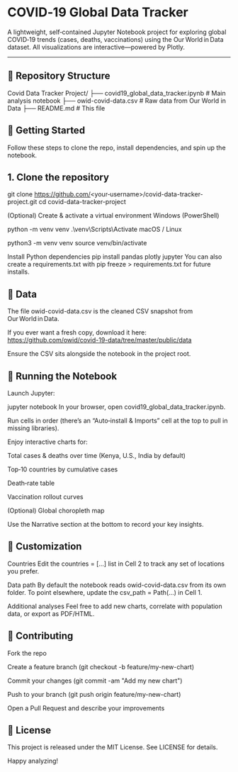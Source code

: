 # COVID‑19 Global Data Tracker

A lightweight, self‑contained Jupyter Notebook project for exploring global COVID‑19 trends (cases, deaths, vaccinations) using the Our World in Data dataset. All visualizations are interactive—powered by Plotly.

---

## 📂 Repository Structure

Covid Data Tracker Project/
├── covid19_global_data_tracker.ipynb   # Main analysis notebook
├── owid-covid-data.csv                 # Raw data from Our World in Data
├── README.md                           # This file

## 🚀 Getting Started
Follow these steps to clone the repo, install dependencies, and spin up the notebook.

## 1. Clone the repository
   
git clone https://github.com/<your‑username>/covid-data-tracker-project.git
cd covid-data-tracker-project

(Optional) Create & activate a virtual environment
Windows (PowerShell)

python -m venv venv
.\venv\Scripts\Activate
macOS / Linux

python3 -m venv venv
source venv/bin/activate

Install Python dependencies
pip install pandas plotly jupyter
You can also create a requirements.txt with pip freeze > requirements.txt for future installs.

## 💾 Data
The file owid-covid-data.csv is the cleaned CSV snapshot from Our World in Data.

If you ever want a fresh copy, download it here:
https://github.com/owid/covid-19-data/tree/master/public/data

Ensure the CSV sits alongside the notebook in the project root.

## 📓 Running the Notebook
Launch Jupyter:

jupyter notebook
In your browser, open covid19_global_data_tracker.ipynb.

Run cells in order (there’s an “Auto‑install & Imports” cell at the top to pull in missing libraries).

Enjoy interactive charts for:

Total cases & deaths over time (Kenya, U.S., India by default)

Top‑10 countries by cumulative cases

Death‑rate table

Vaccination rollout curves

(Optional) Global choropleth map

Use the Narrative section at the bottom to record your key insights.

## 🔧 Customization
Countries
Edit the countries = [...] list in Cell 2 to track any set of locations you prefer.

Data path
By default the notebook reads owid-covid-data.csv from its own folder.
To point elsewhere, update the csv_path = Path(...) in Cell 1.

Additional analyses
Feel free to add new charts, correlate with population data, or export as PDF/HTML.

## 🤝 Contributing
Fork the repo

Create a feature branch (git checkout -b feature/my-new-chart)

Commit your changes (git commit -am "Add my new chart")

Push to your branch (git push origin feature/my-new-chart)

Open a Pull Request and describe your improvements

## 📜 License
This project is released under the MIT License. See LICENSE for details.

Happy analyzing!
